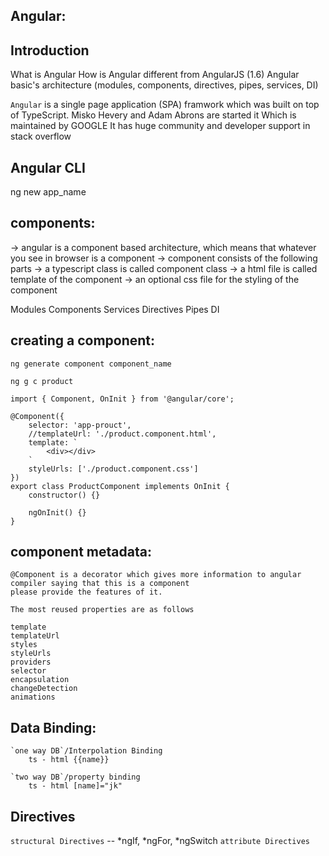 ## Angular:

## Introduction
What is Angular
How is Angular different from AngularJS (1.6)
Angular basic's architecture (modules, components, directives, pipes, services, DI)

`Angular` is a single page application (SPA) framwork which was built on top of TypeScript.
Misko Hevery and Adam Abrons are started it
Which is maintained by GOOGLE
It has huge community and developer support in stack overflow


## Angular CLI

ng new app_name

## components:

-> angular is a component based architecture, which means that whatever you see in browser is a component
-> component consists of the following parts
	-> a typescript class is called component class
	-> a html file is called template of the component
	-> an optional css file for the styling of the component

Modules
Components
Services
Directives
Pipes
DI

## creating a component:

	ng generate component component_name
	
	ng g c product

	import { Component, OnInit } from '@angular/core';

	@Component({
		selector: 'app-prouct',
		//templateUrl: './product.component.html',
		template: `
			<div></div>
		`
		styleUrls: ['./product.component.css']
	})
	export class ProductComponent implements OnInit {
		constructor() {}

		ngOnInit() {}
	}

	
## component metadata:

	@Component is a decorator which gives more information to angular compiler saying that this is a component
	please provide the features of it.

	The most reused properties are as follows

	template
	templateUrl
	styles
	styleUrls
	providers
	selector
	encapsulation
	changeDetection
	animations



## Data Binding:

    `one way DB`/Interpolation Binding
        ts - html {{name}}

    `two way DB`/property binding
        ts - html [name]="jk"



## Directives
   
   `structural Directives` -- *ngIf, *ngFor, *ngSwitch
   `attribute Directives`
